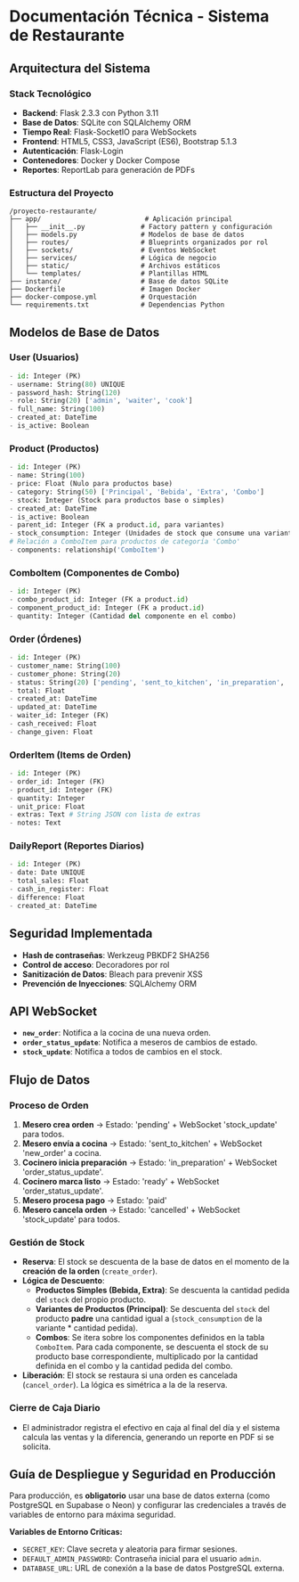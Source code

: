 # Documentación Técnica - Sistema de Restaurante

## Arquitectura del Sistema

### Stack Tecnológico
- **Backend**: Flask 2.3.3 con Python 3.11
- **Base de Datos**: SQLite con SQLAlchemy ORM
- **Tiempo Real**: Flask-SocketIO para WebSockets
- **Frontend**: HTML5, CSS3, JavaScript (ES6), Bootstrap 5.1.3
- **Autenticación**: Flask-Login
- **Contenedores**: Docker y Docker Compose
- **Reportes**: ReportLab para generación de PDFs

### Estructura del Proyecto

```
/proyecto-restaurante/
├── app/                          # Aplicación principal
│   ├── __init__.py              # Factory pattern y configuración
│   ├── models.py                # Modelos de base de datos
│   ├── routes/                  # Blueprints organizados por rol
│   ├── sockets/                 # Eventos WebSocket
│   ├── services/                # Lógica de negocio
│   ├── static/                  # Archivos estáticos
│   └── templates/               # Plantillas HTML
├── instance/                    # Base de datos SQLite
├── Dockerfile                   # Imagen Docker
├── docker-compose.yml           # Orquestación
└── requirements.txt             # Dependencias Python
```

## Modelos de Base de Datos

### User (Usuarios)
```python
- id: Integer (PK)
- username: String(80) UNIQUE
- password_hash: String(120)
- role: String(20) ['admin', 'waiter', 'cook']
- full_name: String(100)
- created_at: DateTime
- is_active: Boolean
```

### Product (Productos)
```python
- id: Integer (PK)
- name: String(100)
- price: Float (Nulo para productos base)
- category: String(50) ['Principal', 'Bebida', 'Extra', 'Combo']
- stock: Integer (Stock para productos base o simples)
- created_at: DateTime
- is_active: Boolean
- parent_id: Integer (FK a product.id, para variantes)
- stock_consumption: Integer (Unidades de stock que consume una variante)
# Relación a ComboItem para productos de categoría 'Combo'
- components: relationship('ComboItem') 
```

### ComboItem (Componentes de Combo)
```python
- id: Integer (PK)
- combo_product_id: Integer (FK a product.id)
- component_product_id: Integer (FK a product.id)
- quantity: Integer (Cantidad del componente en el combo)
```

### Order (Órdenes)
```python
- id: Integer (PK)
- customer_name: String(100)
- customer_phone: String(20)
- status: String(20) ['pending', 'sent_to_kitchen', 'in_preparation', 'ready', 'paid', 'cancelled']
- total: Float
- created_at: DateTime
- updated_at: DateTime
- waiter_id: Integer (FK)
- cash_received: Float
- change_given: Float
```

### OrderItem (Items de Orden)
```python
- id: Integer (PK)
- order_id: Integer (FK)
- product_id: Integer (FK)
- quantity: Integer
- unit_price: Float
- extras: Text # String JSON con lista de extras
- notes: Text
```

### DailyReport (Reportes Diarios)
```python
- id: Integer (PK)
- date: Date UNIQUE
- total_sales: Float
- cash_in_register: Float
- difference: Float
- created_at: DateTime
```

## Seguridad Implementada

- **Hash de contraseñas**: Werkzeug PBKDF2 SHA256
- **Control de acceso**: Decoradores por rol
- **Sanitización de Datos**: Bleach para prevenir XSS
- **Prevención de Inyecciones**: SQLAlchemy ORM

## API WebSocket

- **`new_order`**: Notifica a la cocina de una nueva orden.
- **`order_status_update`**: Notifica a meseros de cambios de estado.
- **`stock_update`**: Notifica a todos de cambios en el stock.

## Flujo de Datos

### Proceso de Orden
1. **Mesero crea orden** → Estado: 'pending' + WebSocket 'stock_update' para todos.
2. **Mesero envía a cocina** → Estado: 'sent_to_kitchen' + WebSocket 'new_order' a cocina.
3. **Cocinero inicia preparación** → Estado: 'in_preparation' + WebSocket 'order_status_update'.
4. **Cocinero marca listo** → Estado: 'ready' + WebSocket 'order_status_update'.
5. **Mesero procesa pago** → Estado: 'paid'
6. **Mesero cancela orden** → Estado: 'cancelled' + WebSocket 'stock_update' para todos.

### Gestión de Stock
- **Reserva**: El stock se descuenta de la base de datos en el momento de la **creación de la orden** (`create_order`).
- **Lógica de Descuento**:
    - **Productos Simples (Bebida, Extra)**: Se descuenta la cantidad pedida del `stock` del propio producto.
    - **Variantes de Productos (Principal)**: Se descuenta del `stock` del producto **padre** una cantidad igual a (`stock_consumption` de la variante * cantidad pedida).
    - **Combos**: Se itera sobre los componentes definidos en la tabla `ComboItem`. Para cada componente, se descuenta el stock de su producto base correspondiente, multiplicado por la cantidad definida en el combo y la cantidad pedida del combo.
- **Liberación**: El stock se restaura si una orden es cancelada (`cancel_order`). La lógica es simétrica a la de la reserva.

### Cierre de Caja Diario
- El administrador registra el efectivo en caja al final del día y el sistema calcula las ventas y la diferencia, generando un reporte en PDF si se solicita.

## Guía de Despliegue y Seguridad en Producción

Para producción, es **obligatorio** usar una base de datos externa (como PostgreSQL en Supabase o Neon) y configurar las credenciales a través de variables de entorno para máxima seguridad.

**Variables de Entorno Críticas:**
- `SECRET_KEY`: Clave secreta y aleatoria para firmar sesiones.
- `DEFAULT_ADMIN_PASSWORD`: Contraseña inicial para el usuario `admin`.
- `DATABASE_URL`: URL de conexión a la base de datos PostgreSQL externa.
